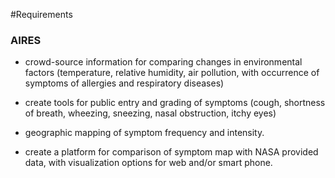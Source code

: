 #Requirements

### AIRES

- crowd-source information for comparing changes in environmental factors (temperature, relative humidity, air pollution, with occurrence of symptoms of allergies and respiratory diseases)

- create tools for public entry and grading of symptoms (cough, shortness of breath, wheezing, sneezing, nasal obstruction, itchy eyes)

- geographic mapping of symptom frequency and intensity.

- create a platform for comparison of symptom map with NASA provided data, with visualization options for web and/or smart phone.
